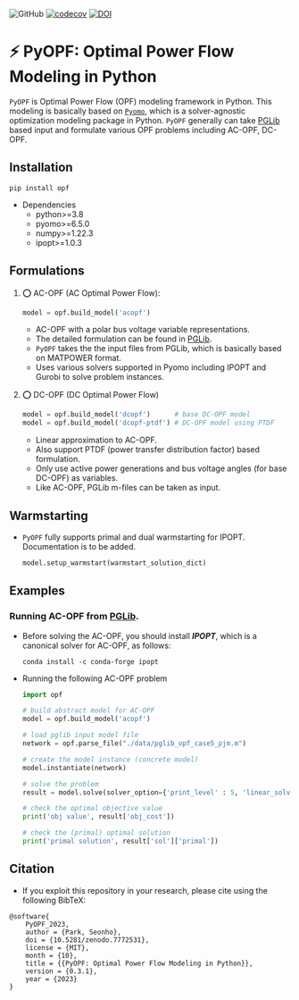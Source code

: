 ![GitHub](https://img.shields.io/github/license/seonho-park/PyOPF?label=license)
[![codecov](https://codecov.io/gh/seonho-park/PyOPF/branch/main/graph/badge.svg?token=QZTV5P31IC)](https://codecov.io/gh/seonho-park/PyOPF)
[![DOI](https://zenodo.org/badge/614393450.svg)](https://zenodo.org/badge/latestdoi/614393450)


# :zap: PyOPF: Optimal Power Flow Modeling in Python
`PyOPF` is Optimal Power Flow (OPF) modeling framework in Python. 
This modeling is basically based on [`Pyomo`](https://github.com/Pyomo/pyomo), which is a solver-agnostic optimization modeling package in Python. 
`PyOPF` generally can take [PGLib](https://github.com/power-grid-lib/pglib-opf) based input and formulate various OPF problems including AC-OPF, DC-OPF.


## Installation
```
pip install opf
```


* Dependencies
    + python>=3.8
    + pyomo>=6.5.0
    + numpy>=1.22.3
    + ipopt>=1.0.3


## Formulations
1. :o: AC-OPF (AC Optimal Power Flow): 
    ```python
    model = opf.build_model('acopf')
    ```
    - AC-OPF with a polar bus voltage variable representations.
    - The detailed formulation can be found in [PGLib](https://github.com/power-grid-lib/pglib-opf).
    - `PyOPF` takes the the input files from PGLib, which is basically based on MATPOWER format.
    - Uses various solvers supported in Pyomo including IPOPT and Gurobi to solve problem instances.

2. :o: DC-OPF (DC Optimal Power Flow)
    ```python
    model = opf.build_model('dcopf')      # base DC-OPF model
    model = opf.build_model('dcopf-ptdf') # DC-OPF model using PTDF
    ```
    - Linear approximation to AC-OPF.
    - Also support PTDF (power transfer distribution factor) based formulation.
    - Only use active power generations and bus voltage angles (for base DC-OPF) as variables.
    - Like AC-OPF, PGLib m-files can be taken as input.

## Warmstarting
* `PyOPF` fully supports primal and dual warmstarting for IPOPT. Documentation is to be added.
    ```python
    model.setup_warmstart(warmstart_solution_dict) 
    ```


## Examples
### Running AC-OPF from [PGLib](https://github.com/power-grid-lib/pglib-opf).
- Before solving the AC-OPF, you should install ***IPOPT***, which is a canonical solver for AC-OPF, as follows:
    ```
    conda install -c conda-forge ipopt
    ```

- Running the following AC-OPF problem
    ```python
    import opf

    # build abstract model for AC-OPF
    model = opf.build_model('acopf')

    # load pglib input model file
    network = opf.parse_file("./data/pglib_opf_case5_pjm.m")

    # create the model instance (concrete model)
    model.instantiate(network)

    # solve the problem
    result = model.solve(solver_option={'print_level' : 5, 'linear_solver': 'ma27'}, tee=True)

    # check the optimal objective value
    print('obj value', result['obj_cost'])

    # check the (primal) optimal solution
    print('primal solution', result['sol']['primal'])
    ```


## Citation
- If you exploit this repository in your research, please cite using the following BibTeX:

```
@software{
    PyOPF_2023,
    author = {Park, Seonho},
    doi = {10.5281/zenodo.7772531},
    license = {MIT},
    month = {10},
    title = {{PyOPF: Optimal Power Flow Modeling in Python}},
    version = {0.3.1},
    year = {2023}
}
```